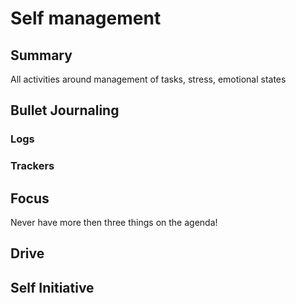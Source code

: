 # Self management

## Summary

All activities around management of tasks, stress, emotional states


## Bullet Journaling

### Logs

### Trackers


## Focus

Never have more then three things on the agenda!

## Drive

## Self Initiative